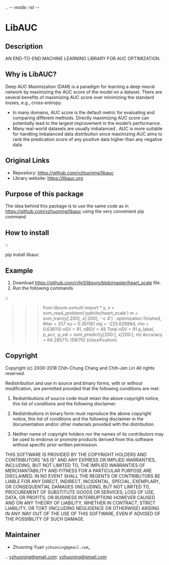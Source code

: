 .. -*- mode: rst -*-

LibAUC
======

Description
-----------

AN END-TO-END MACHINE LEARNING LIBRARY FOR AUC OPTIMIZATION.

Why is LibAUC?
---------------
Deep AUC Maximization (DAM) is a paradigm for learning a deep neural network by maximizing the AUC score of the model on a dataset. There are several benefits of maximizing AUC score over minimizing the standard losses, e.g., cross-entropy.

- In many domains, AUC score is the default metric for evaluating and comparing different methods. Directly maximizing AUC score can potentially lead to the largest improvement in the model’s performance.
- Many real-world datasets are usually imbalanced . AUC is more suitable for handling imbalanced data distribution since maximizing AUC aims to rank the predication score of any positive data higher than any negative data

Original Links
--------------

-  Repository: https://github.com/yzhuoning/libauc
-  Library website: https://libauc.org

Purpose of this package
-----------------------

The idea behind this package is to use the same code as in
https://github.com/yzhuoning/libauc using the very convenient pip command

How to install
--------------

::

   pip install libauc

Example
-------

1. Download https://github.com/cjlin1/libsvm/blob/master/heart_scale
   file.
2. Run the following commands

::

   >>> from libsvm.svmutil import *
   >>> y, x = svm_read_problem('path/to/heart_scale')
   >>> m = svm_train(y[:200], x[:200], '-c 4')
   *.*
   optimization finished, #iter = 257
   nu = 0.351161
   obj = -225.628984, rho = 0.636110
   nSV = 91, nBSV = 49
   Total nSV = 91
   >>> p_label, p_acc, p_val = svm_predict(y[200:], x[200:], m)
   Accuracy = 84.2857% (59/70) (classification)


Copyright
---------

Copyright (c) 2000-2018 Chih-Chung Chang and Chih-Jen Lin All rights
reserved.

Redistribution and use in source and binary forms, with or without
modification, are permitted provided that the following conditions are
met:

1. Redistributions of source code must retain the above copyright
   notice, this list of conditions and the following disclaimer.

2. Redistributions in binary form must reproduce the above copyright
   notice, this list of conditions and the following disclaimer in the
   documentation and/or other materials provided with the distribution.

3. Neither name of copyright holders nor the names of its contributors
   may be used to endorse or promote products derived from this software
   without specific prior written permission.

THIS SOFTWARE IS PROVIDED BY THE COPYRIGHT HOLDERS AND CONTRIBUTORS
"AS IS" AND ANY EXPRESS OR IMPLIED WARRANTIES, INCLUDING, BUT NOT
LIMITED TO, THE IMPLIED WARRANTIES OF MERCHANTABILITY AND FITNESS FOR A
PARTICULAR PURPOSE ARE DISCLAIMED. IN NO EVENT SHALL THE REGENTS OR
CONTRIBUTORS BE LIABLE FOR ANY DIRECT, INDIRECT, INCIDENTAL, SPECIAL,
EXEMPLARY, OR CONSEQUENTIAL DAMAGES (INCLUDING, BUT NOT LIMITED TO,
PROCUREMENT OF SUBSTITUTE GOODS OR SERVICES; LOSS OF USE, DATA, OR
PROFITS; OR BUSINESS INTERRUPTION) HOWEVER CAUSED AND ON ANY THEORY OF
LIABILITY, WHETHER IN CONTRACT, STRICT LIABILITY, OR TORT (INCLUDING
NEGLIGENCE OR OTHERWISE) ARISING IN ANY WAY OUT OF THE USE OF THIS
SOFTWARE, EVEN IF ADVISED OF THE POSSIBILITY OF SUCH DAMAGE.

Maintainer
----------

-  Zhuoning Yuan  `yzhuoning@gmail.com`_

.. yzhuoning@gmail.com: yzhuoning@gmail.com
